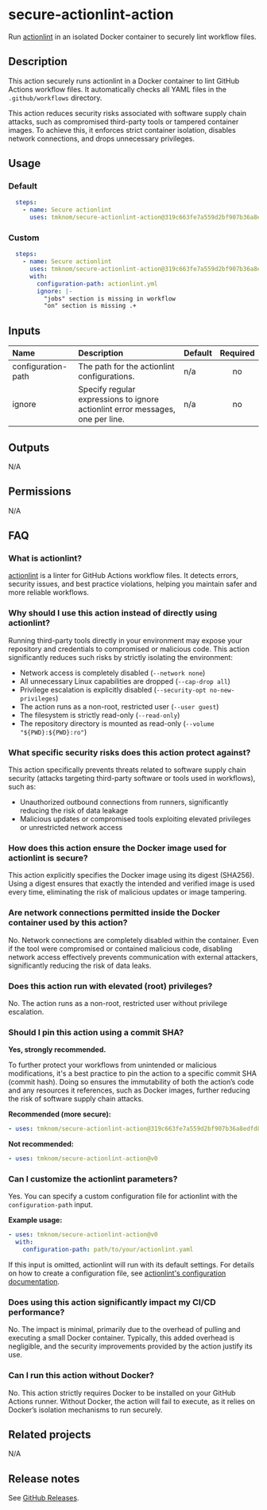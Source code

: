 # secure-actionlint-action

Run [actionlint][actionlint] in an isolated Docker container to securely lint workflow files.

<!-- actdocs start -->

## Description

This action securely runs actionlint in a Docker container to lint GitHub Actions workflow files.
It automatically checks all YAML files in the `.github/workflows` directory.

This action reduces security risks associated with software supply chain attacks, such as compromised third-party tools or tampered container images.
To achieve this, it enforces strict container isolation, disables network connections, and drops unnecessary privileges.

## Usage

### Default

```yaml
  steps:
    - name: Secure actionlint
      uses: tmknom/secure-actionlint-action@319c663fe7a559d2bf907b36a8edfd80b89508b6 # v0.3.0
```

### Custom

```yaml
  steps:
    - name: Secure actionlint
      uses: tmknom/secure-actionlint-action@319c663fe7a559d2bf907b36a8edfd80b89508b6 # v0.3.0
      with:
        configuration-path: actionlint.yml
        ignore: |-
          "jobs" section is missing in workflow
          "on" section is missing .+
```

## Inputs

| Name | Description | Default | Required |
| :--- | :---------- | :------ | :------: |
| configuration-path | The path for the actionlint configurations. | n/a | no |
| ignore | Specify regular expressions to ignore actionlint error messages, one per line. | n/a | no |

## Outputs

N/A

<!-- actdocs end -->

## Permissions

N/A

## FAQ

### What is actionlint?

[actionlint][actionlint] is a linter for GitHub Actions workflow files.
It detects errors, security issues, and best practice violations, helping you maintain safer and more reliable workflows.

### Why should I use this action instead of directly using actionlint?

Running third-party tools directly in your environment may expose your repository and credentials to compromised or malicious code.
This action significantly reduces such risks by strictly isolating the environment:

- Network access is completely disabled (`--network none`)
- All unnecessary Linux capabilities are dropped (`--cap-drop all`)
- Privilege escalation is explicitly disabled (`--security-opt no-new-privileges`)
- The action runs as a non-root, restricted user  (`--user guest`)
- The filesystem is strictly read-only (`--read-only`)
- The repository directory is mounted as read-only (`--volume "${PWD}:${PWD}:ro"`)

### What specific security risks does this action protect against?

This action specifically prevents threats related to software supply chain security (attacks targeting third-party software or tools used in workflows), such as:

- Unauthorized outbound connections from runners, significantly reducing the risk of data leakage
- Malicious updates or compromised tools exploiting elevated privileges or unrestricted network access

### How does this action ensure the Docker image used for actionlint is secure?

This action explicitly specifies the Docker image using its digest (SHA256).
Using a digest ensures that exactly the intended and verified image is used every time, eliminating the risk of malicious updates or image tampering.

### Are network connections permitted inside the Docker container used by this action?

No. Network connections are completely disabled within the container.
Even if the tool were compromised or contained malicious code, disabling network access effectively prevents communication with external attackers, significantly reducing the risk of data leaks.

### Does this action run with elevated (root) privileges?

No. The action runs as a non-root, restricted user without privilege escalation.

### Should I pin this action using a commit SHA?

**Yes, strongly recommended.**

To further protect your workflows from unintended or malicious modifications, it's a best practice to pin the action to a specific commit SHA (commit hash).
Doing so ensures the immutability of both the action’s code and any resources it references, such as Docker images, further reducing the risk of software supply chain attacks.

**Recommended (more secure):**

```yaml
- uses: tmknom/secure-actionlint-action@319c663fe7a559d2bf907b36a8edfd80b89508b6 # v0.3.0
```

**Not recommended:**

```yaml
- uses: tmknom/secure-actionlint-action@v0
```

### Can I customize the actionlint parameters?

Yes. You can specify a custom configuration file for actionlint with the `configuration-path` input.

**Example usage:**

```yaml
- uses: tmknom/secure-actionlint-action@v0
  with:
    configuration-path: path/to/your/actionlint.yaml
```

If this input is omitted, actionlint will run with its default settings.
For details on how to create a configuration file, see [actionlint's configuration documentation](https://github.com/rhysd/actionlint/blob/main/docs/config.md).

### Does using this action significantly impact my CI/CD performance?

No. The impact is minimal, primarily due to the overhead of pulling and executing a small Docker container.
Typically, this added overhead is negligible, and the security improvements provided by the action justify its use.

### Can I run this action without Docker?

No. This action strictly requires Docker to be installed on your GitHub Actions runner.
Without Docker, the action will fail to execute, as it relies on Docker’s isolation mechanisms to run securely.

## Related projects

N/A

## Release notes

See [GitHub Releases][releases].

[actionlint]: https://github.com/rhysd/actionlint
[releases]: https://github.com/tmknom/secure-actionlint-action/releases
